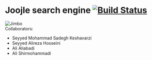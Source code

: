 # Joojle search engine [![Build Status](https://travis-ci.org/nimbo3/Jimbo.svg?branch=master)](https://travis-ci.org/nimbo3/Jimbo)
![Jimbo](http://www.staddon.eclipse.co.uk/Logos/jimbo.gif)  
Collaborators:
- Seyyed Mohammad Sadegh Keshavarzi
- Seyyed Alireza Hosseini
- Ali Aliabadi
- Ali Shirmohammadi
